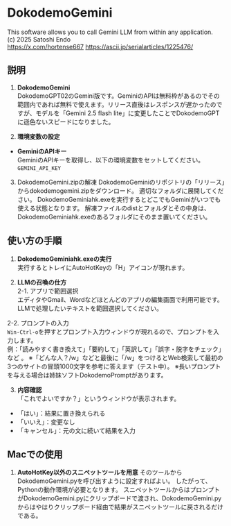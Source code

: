 # DokodemoGemini

This software allows you to call Gemini LLM from within any application.  
(c) 2025 Satoshi Endo  
https://x.com/hortense667
https://ascii.jp/serialarticles/1225476/

## 説明

1. **DokodemoGemini**  
DokodemoGPT02のGemini版です。GeminiのAPIは無料枠があるのでその範囲内であれば無料で使えます。リリース直後はレスポンスが遅かったのですが、モデルを「Gemini 2.5 flash lite」に変更したことでDokodemoGPTに遜色ないスピードになりました。

2. **環境変数の設定**  
- **GeminiのAPIキー**  
  GeminiのAPIキーを取得し、以下の環境変数をセットしてください。  
  `GEMINI_API_KEY`

3. DokodemoGemini.zipの解凍
DokodemoGeminiのリポジトリの「リリース」からdokodemogemini.zipをダウンロード。
適切なフォルダに展開してください。
DokodemoGeminiahk.exeを実行するとどこでもGeminiがいつでも使える状態となります。
解凍ファイルのdistとフォルダとその中身は、DokodemoGeminiahk.exeのあるフォルダにそのまま置いてください。

## 使い方の手順

1. **DokodemoGeminiahk.exeの実行**  
実行するとトレイにAutoHotKeyの「H」アイコンが現れます。

2. **LLMの召喚の仕方**  
2-1. アプリで範囲選択  
エディタやGmail、Wordなどほとんどのアプリの編集画面で利用可能です。  
LLMで処理したいテキストを範囲選択してください。

2-2. プロンプトの入力  
`Win-Ctrl-o`を押すとプロンプト入力ウィンドウが現れるので、プロンプトを入力します。  
例：「読みやすく書き換えて」「要約して」「英訳して」「誤字・脱字をチェック」など 。
※「どんな人？/w」などと最後に「/w」をつけるとWeb検索して最初の3つのサイトの冒頭1000文字を参考に答えます（テスト中）。
※長いプロンプトを与える場合は姉妹ソフトDokodemoPromptがあります。

3. **内容確認**  
「これでよいですか？」というウィンドウが表示されます。  
- 「はい」：結果に置き換えられる  
- 「いいえ」：変更なし  
- 「キャンセル」：元の文に続いて結果を入力

## Macでの使用
1. **AutoHotKey以外のスニペットツールを用意**
そのツールからDokodemoGemini.pyを呼び出すように設定すればよい。
したがって、Pythonの動作環境が必要となります。
スニペットツールからはプロンプトがDokodemoGemini.pyにクリップボードで渡され、DokodemoGemini.pyからはやはりクリップボード経由で結果がスニペットツールに戻されるだけである。

